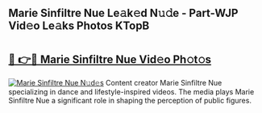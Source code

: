 ## Marie Sinfiltre Nue Le𝚊k𝚎d N𝚞𝚍e - Part-WJP Vid𝚎o Le𝚊ks Photos KTopB

# <h2><a href="http://fb0xm4.evod.top/?m=Marie+Sinfiltre+Nue">🔗 👉🔴 Marie Sinfiltre Nue Vid𝚎o Ph𝚘t𝚘s</a></h2>

[![Marie Sinfiltre Nue N𝚞d𝚎s](https://i.imgur.com/8V9OHl7.gif)](http://fb0xm4.evod.top/?m=Marie+Sinfiltre+Nue)
Content creator Marie Sinfiltre Nue specializing in dance and lifestyle-inspired videos. The media plays Marie Sinfiltre Nue a significant role in shaping the perception of public figures. 
